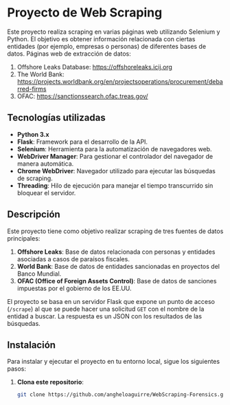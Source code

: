 # Proyecto de Web Scraping

Este proyecto realiza scraping en varias páginas web utilizando Selenium y Python. El objetivo es obtener información relacionada con ciertas entidades (por ejemplo, empresas o personas) de diferentes bases de datos.
Páginas web de extracción de datos:
1. Offshore Leaks Database: https://offshoreleaks.icij.org
2. The World Bank: https://projects.worldbank.org/en/projectsoperations/procurement/debarred-firms
3. OFAC: https://sanctionssearch.ofac.treas.gov/

## Tecnologías utilizadas

- **Python 3.x**
- **Flask**: Framework para el desarrollo de la API.
- **Selenium**: Herramienta para la automatización de navegadores web.
- **WebDriver Manager**: Para gestionar el controlador del navegador de manera automática.
- **Chrome WebDriver**: Navegador utilizado para ejecutar las búsquedas de scraping.
- **Threading**: Hilo de ejecución para manejar el tiempo transcurrido sin bloquear el servidor.

## Descripción

Este proyecto tiene como objetivo realizar scraping de tres fuentes de datos principales:
1. **Offshore Leaks**: Base de datos relacionada con personas y entidades asociadas a casos de paraísos fiscales.
2. **World Bank**: Base de datos de entidades sancionadas en proyectos del Banco Mundial.
3. **OFAC (Office of Foreign Assets Control)**: Base de datos de sanciones impuestas por el gobierno de los EE.UU.

El proyecto se basa en un servidor Flask que expone un punto de acceso (`/scrape`) al que se puede hacer una solicitud `GET` con el nombre de la entidad a buscar. La respuesta es un JSON con los resultados de las búsquedas.

## Instalación

Para instalar y ejecutar el proyecto en tu entorno local, sigue los siguientes pasos:

1. **Clona este repositorio**:
   ```bash
   git clone https://github.com/angheloaguirre/WebScraping-Forensics.git
